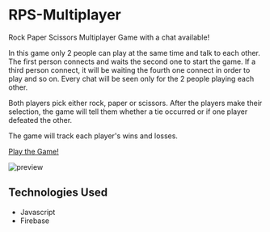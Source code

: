# RPS-Multiplayer

Rock Paper Scissors Multiplayer Game with a chat available! 

In this game only 2 people can play at the same time and talk to each other. The first person connects and waits the second one to start the game. If a third person connect, it will be waiting the fourth one connect in order to play and so on. Every chat will be seen only for the 2 people playing each other.

Both players pick either rock, paper or scissors. After the players make their selection, the game will tell them whether a tie occurred or if one player defeated the other.

The game will track each player's wins and losses.

[Play the Game!](https://carolinapc.github.io/RPS-Multiplayer/)

![preview](https://carolinapc.github.io/assets/images/rpsmultiplayergame.png)

## Technologies Used

- Javascript
- Firebase
